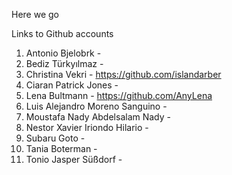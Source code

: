 Here we go

Links to Github accounts

1.	Antonio	Bjelobrk -
2.	Bediz	Türkyılmaz -
3.	Christina	Vekri - https://github.com/islandarber
4.	Ciaran Patrick	Jones - 
5.	Lena	Bultmann - https://github.com/AnyLena
6.	Luis Alejandro	Moreno Sanguino - 
7.	Moustafa Nady Abdelsalam	Nady - 
8.	Nestor Xavier	Iriondo Hilario - 
9.	Subaru	Goto - 
10.	Tania	Boterman - 
11.	Tonio Jasper	Süßdorf - 
